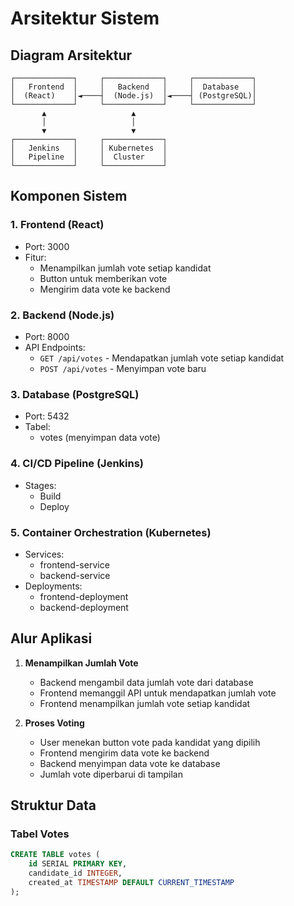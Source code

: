 # Arsitektur Sistem

## Diagram Arsitektur
```
┌─────────────┐     ┌─────────────┐     ┌─────────────┐
│   Frontend  │     │   Backend   │     │  Database   │
│  (React)    │◄────┤  (Node.js)  │◄────┤ (PostgreSQL)│
└─────────────┘     └─────────────┘     └─────────────┘
       ▲                   ▲
       │                   │
       ▼                   ▼
┌─────────────┐     ┌─────────────┐
│   Jenkins   │     │ Kubernetes  │
│   Pipeline  │     │  Cluster    │
└─────────────┘     └─────────────┘
```

## Komponen Sistem

### 1. Frontend (React)
- Port: 3000
- Fitur:
  - Menampilkan jumlah vote setiap kandidat
  - Button untuk memberikan vote
  - Mengirim data vote ke backend

### 2. Backend (Node.js)
- Port: 8000
- API Endpoints:
  - `GET /api/votes` - Mendapatkan jumlah vote setiap kandidat
  - `POST /api/votes` - Menyimpan vote baru

### 3. Database (PostgreSQL)
- Port: 5432
- Tabel:
  - votes (menyimpan data vote)

### 4. CI/CD Pipeline (Jenkins)
- Stages:
  - Build
  - Deploy

### 5. Container Orchestration (Kubernetes)
- Services:
  - frontend-service
  - backend-service
- Deployments:
  - frontend-deployment
  - backend-deployment

## Alur Aplikasi

1. **Menampilkan Jumlah Vote**
   - Backend mengambil data jumlah vote dari database
   - Frontend memanggil API untuk mendapatkan jumlah vote
   - Frontend menampilkan jumlah vote setiap kandidat

2. **Proses Voting**
   - User menekan button vote pada kandidat yang dipilih
   - Frontend mengirim data vote ke backend
   - Backend menyimpan data vote ke database
   - Jumlah vote diperbarui di tampilan

## Struktur Data

### Tabel Votes
```sql
CREATE TABLE votes (
    id SERIAL PRIMARY KEY,
    candidate_id INTEGER,
    created_at TIMESTAMP DEFAULT CURRENT_TIMESTAMP
);
``` 